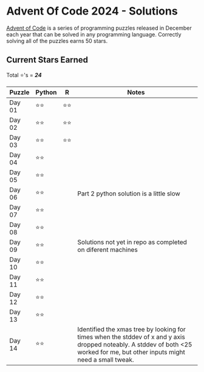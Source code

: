 # Advent Of Code 2024 - Solutions
[Advent of Code](https://adventofcode.com/) is a series of programming puzzles released in December each year that can be solved in any programming language. Correctly solving all of the puzzles earns 50 stars.

## Current Stars Earned
Total :star:'s = ***24***

| Puzzle | Python | R | Notes |
|--------|--------|---|-------|
| Day 01 | :star::star: | :star::star: |  |
| Day 02 | :star::star: | :star::star: |  |
| Day 03 | :star::star: | :star::star: |  |
| Day 04 | :star::star: |  |  |
| Day 05 | :star::star: |  |  |
| Day 06 | :star::star: |  | Part 2 python solution is a little slow |
| Day 07 | :star::star: |  |  |
| Day 08 | :star::star: |  |  |
| Day 09 | :star::star: |  | Solutions not yet in repo as completed on diferent machines |
| Day 10 | :star::star: |  |  |
| Day 11 | :star::star: |  |  |
| Day 12 | :star::star: |  |  |
| Day 13 | :star::star: |  |  |
| Day 14 | :star::star: |  | Identified the xmas tree by looking for times when the stddev of x and y axis dropped noteably. A stddev of both <25 worked for me, but other inputs might need a small tweak.|
